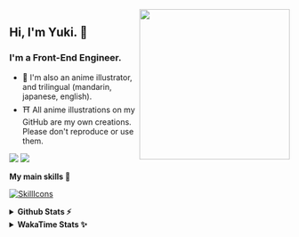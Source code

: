 <img style="width:270px;" align="right" src="./asset/image/yuki16bit-chibi-avatar.png">

## Hi, I'm Yuki. 🍋

### I'm a Front-End Engineer.

- 🍡 I'm also an anime illustrator, and trilingual (mandarin, japanese, english).
- ⛩ All anime illustrations on my GitHub are my own creations. Please don't reproduce or use them.

[![](https://img.shields.io/badge/Codesandbox-040404?style=for-the-badge&logo=codesandbox&logoColor=DBDBDB)](https://codesandbox.io/u/yuki16bit)
[![](https://img.shields.io/badge/Codepen-000000?style=for-the-badge&logo=codepen&logoColor=white)](https://codepen.io/yuki16bit)

**My main skills 🎋**

[![SkillIcons](https://skillicons.dev/icons?i=react,redux,ts,js,next,tailwind,css,mui,html,vite,py,docker,gcp,aws,figma)](https://skillicons.dev)

<details>
  <summary><b>Github Stats ⚡</b></summary>

![Yuki's GitHub stats](https://github-readme-stats.vercel.app/api?username=yuki16bit&theme=tokyonight&count_private=true&line_height=20)
![Yuki's top langs](https://github-readme-stats.vercel.app/api/top-langs/?username=yuki16bit&theme=tokyonight&count_private=true&layout=compact)

</details>

<details>
  <summary><b>WakaTime Stats ✨</b></summary>

<!--START_SECTION:waka-->
**I'm a Night 🦉** 

```text
🌞 Morning                1 commits           ░░░░░░░░░░░░░░░░░░░░░░░░░   00.25 % 
🌆 Daytime                150 commits         █████████░░░░░░░░░░░░░░░░   37.31 % 
🌃 Evening                160 commits         ██████████░░░░░░░░░░░░░░░   39.80 % 
🌙 Night                  91 commits          ██████░░░░░░░░░░░░░░░░░░░   22.64 % 
```


📊 **This Week I Spent My Time On** 

```text
🕑︎ Time Zone: Asia/Taipei

🐱‍💻 Projects: 
milecoolab-frontend      9 hrs 29 mins       ██████████████████████░░░   87.46 % 
2022-tw-dev-cm-contract-s51 mins             ██░░░░░░░░░░░░░░░░░░░░░░░   07.96 % 
milecoolab-frontend-0    29 mins             █░░░░░░░░░░░░░░░░░░░░░░░░   04.58 % 
```


 Last Updated on 05/03/2025 20:22:22 UTC
<!--END_SECTION:waka-->
</details>
